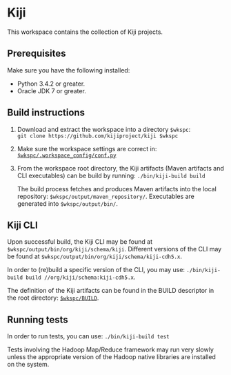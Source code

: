 # Kiji

This workspace contains the collection of Kiji projects.

## Prerequisites

Make sure you have the following installed:

 - Python 3.4.2 or greater.
 - Oracle JDK 7 or greater.

## Build instructions

 1. Download and extract the workspace into a directory `$wkspc`:  
    ```git clone https://github.com/kijiproject/kiji $wkspc```

 2. Make sure the workspace settings are correct in:
    [`$wkspc/.workspace_config/conf.py`](https://github.com/kijiproject/kiji/tree/master/.workspace_config/conf.py)

 3. From the workspace root directory, the Kiji artifacts (Maven artifacts and CLI executables) can be build by running:
    ```./bin/kiji-build build```

    The build process fetches and produces Maven artifacts into the local repository: `$wkspc/output/maven_repository/`.
    Executables are generated into `$wkspc/output/bin/`.


## Kiji CLI

Upon successful build, the Kiji CLI may be found at `$wkspc/output/bin/org/kiji/schema/kiji`.
Different versions of the CLI may be found at `$wkspc/output/bin/org/kiji/schema/kiji-cdh5.x`.

In order to (re)build a specific version of the CLI, you may use:
```./bin/kiji-build build //org/kiji/schema:kiji-cdh5.x```.

The definition of the Kiji artifacts can be found in the BUILD descriptor in the root directory: [`$wkspc/BUILD`](https://github.com/kijiproject/kiji/tree/master/BUILD).


## Running tests

In order to run tests, you can use:
```./bin/kiji-build test```

Tests involving the Hadoop Map/Reduce framework may run very slowly unless the appropriate version of the Hadoop native libraries are installed on the system.
